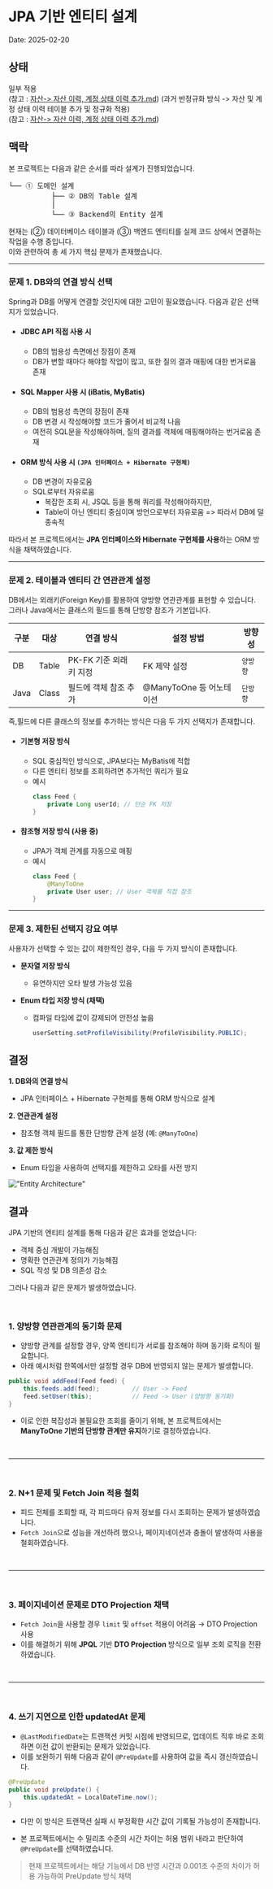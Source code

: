 # JPA 기반 엔티티 설계

Date: 2025-02-20

## 상태

일부 적용  
(참고 : [자산-> 자산 이력, 계정 상태 이력 추가.md](11-계정상태관리-트랜잭션-적용-문제-해결.md)) (과거 반정규화 방식 -> 자산 및 계정 상태 이력 테이블 추가 및 정규화 적용)  
(참고 : [자산-> 자산 이력, 계정 상태 이력 추가.md](24-프로필-자산-그래프-기능-도입.md))

## 맥락

본 프로젝트는 다음과 같은 순서를 따라 설계가 진행되었습니다.

<pre>
└── ① 도메인 설계
          ├── ② DB의 Table 설계
          │    
          └── ③ Backend의 Entity 설계
</pre>

현재는 (②) 데이터베이스 테이블과 (③) 백엔드 엔티티를 실제 코드 상에서 연결하는 작업을 수행 중입니다.  
이와 관련하여 총 세 가지 핵심 문제가 존재했습니다.

---

### 문제 1. DB와의 연결 방식 선택

Spring과 DB를 어떻게 연결할 것인지에 대한 고민이 필요했습니다. 다음과 같은 선택지가 있었습니다.

- #### JDBC API 직접 사용 시

  - DB의 범용성 측면에선 장점이 존재
  - DB가 변할 때마다 해야할 작업이 많고, 또한 질의 결과 매핑에 대한 번거로움 존재

- #### SQL Mapper 사용 시 (iBatis, MyBatis)

  - DB의 범용성 측면의 장점이 존재
  - DB 변경 시 작성해야할 코드가 줄어서 비교적 나음
  - 여전히 SQL문을 작성해야하며, 질의 결과를 객체에 매핑해야하는 번거로움 존재

- #### ORM 방식 사용 시 `(JPA 인터페이스 + Hibernate 구현체)`
  - DB 변경이 자유로움
  - SQL로부터 자유로움
    - 복잡한 조회 시, JSQL 등을 통해 쿼리를 작성해야하지만,
    - Table이 아닌 엔티티 중심이며 방언으로부터 자유로움 => 따라서 DB에 덜 종속적

따라서 본 프로젝트에서는 **JPA 인터페이스와 Hibernate 구현체를 사용**하는 ORM 방식을 채택하였습니다.

---

### 문제 2. 테이블과 엔티티 간 연관관계 설정

DB에서는 외래키(Foreign Key)를 활용하여 양방향 연관관계를 표현할 수 있습니다.  
그러나 Java에서는 클래스의 필드를 통해 단방향 참조가 기본입니다.

| 구분 | 대상  | 연결 방식              | 설정 방법                | 방향성   |
| ---- | ----- | ---------------------- | ------------------------ | -------- |
| DB   | Table | PK-FK 기준 외래키 지정 | FK 제약 설정             | `양방향` |
| Java | Class | 필드에 객체 참조 추가  | @ManyToOne 등 어노테이션 | `단방향` |

즉,필드에 다른 클래스의 정보를 추가하는 방식은 다음 두 가지 선택지가 존재합니다.

- #### 기본형 저장 방식

  - SQL 중심적인 방식으로, JPA보다는 MyBatis에 적합
  - 다른 엔티티 정보를 조회하려면 추가적인 쿼리가 필요
  - 예시
    ```java
    class Feed {
        private Long userId; // 단순 FK 저장
    }
    ```

- #### 참조형 저장 방식 (사용 중)
  - JPA가 객체 관계를 자동으로 매핑
  - 예시
    ```java
    class Feed {
        @ManyToOne
        private User user; // User 객체를 직접 참조
    }
    ```

---

### 문제 3. 제한된 선택지 강요 여부

사용자가 선택할 수 있는 값이 제한적인 경우, 다음 두 가지 방식이 존재합니다.

- **문자열 저장 방식**

  - 유연하지만 오타 발생 가능성 있음

- **Enum 타입 저장 방식 (채택)**

  - 컴파일 타임에 값이 강제되어 안전성 높음
    ```java
    userSetting.setProfileVisibility(ProfileVisibility.PUBLIC);
    ```

## 결정

**1. DB와의 연결 방식**

- JPA 인터페이스 + Hibernate 구현체를 통해 ORM 방식으로 설계

**2. 연관관계 설정**

- 참조형 객체 필드를 통한 단방향 관계 설정 (예: `@ManyToOne`)

**3. 값 제한 방식**

- Enum 타입을 사용하여 선택지를 제한하고 오타를 사전 방지

!["Entity Architecture"](../src/07-JPA-기반-엔티티-설계.jpg)

## 결과

JPA 기반의 엔티티 설계를 통해 다음과 같은 효과를 얻었습니다:

- 객체 중심 개발이 가능해짐
- 명확한 연관관계 정의가 가능해짐
- SQL 작성 및 DB 의존성 감소

그러나 다음과 같은 문제가 발생하였습니다.

<br/>

### 1. 양방향 연관관계의 동기화 문제

- 양방향 관계를 설정할 경우, 양쪽 엔티티가 서로를 참조해야 하며 동기화 로직이 필요합니다.
- 아래 예시처럼 한쪽에서만 설정할 경우 DB에 반영되지 않는 문제가 발생합니다.

```java
public void addFeed(Feed feed) {
    this.feeds.add(feed);         // User -> Feed
    feed.setUser(this);           // Feed -> User (양방향 동기화)
}
```

- 이로 인한 복잡성과 불필요한 조회를 줄이기 위해, 본 프로젝트에서는 **ManyToOne 기반의 단방향 관계만 유지**하기로 결정하였습니다.

<br/>

---

<br/>

### 2. N+1 문제 및 Fetch Join 적용 철회

- 피드 전체를 조회할 때, 각 피드마다 유저 정보를 다시 조회하는 문제가 발생하였습니다.
- `Fetch Join`으로 성능을 개선하려 했으나, 페이지네이션과 충돌이 발생하여 사용을 철회하였습니다.

<br/>

---

<br/>

### 3. 페이지네이션 문제로 DTO Projection 채택

- `Fetch Join`을 사용할 경우 `limit` 및 `offset` 적용이 어려움 → DTO Projection 사용
- 이를 해결하기 위해 **JPQL** 기반 **DTO Projection** 방식으로 일부 조회 로직을 전환하였습니다.

<br/>

---

<br/>

### 4. 쓰기 지연으로 인한 updatedAt 문제

- `@LastModifiedDate`는 트랜잭션 커밋 시점에 반영되므로, 업데이트 직후 바로 조회하면 이전 값이 반환되는 문제가 있었습니다.
- 이를 보완하기 위해 다음과 같이 `@PreUpdate`를 사용하여 값을 즉시 갱신하였습니다.

```java
@PreUpdate
public void preUpdate() {
    this.updatedAt = LocalDateTime.now();
}
```

- 다만 이 방식은 트랜잭션 실패 시 부정확한 시간 값이 기록될 가능성이 존재합니다.

- 본 프로젝트에서는 수 밀리초 수준의 시간 차이는 허용 범위 내라고 판단하여 `@PreUpdate`를 선택하였습니다.

> 현재 프로젝트에서는 해당 기능에서 DB 반영 시간과 0.001초 수준의 차이가 허용 가능하여 PreUpdate 방식 채택
